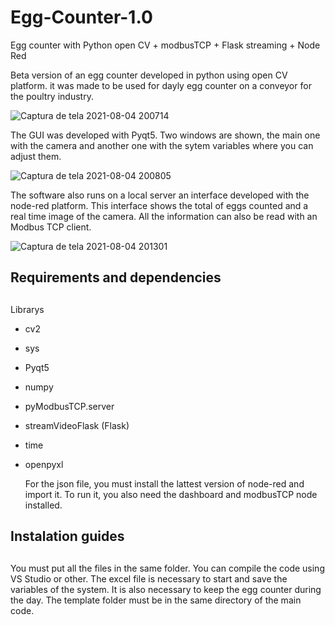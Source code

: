 # Egg-Counter-1.0
Egg counter with Python open CV + modbusTCP + Flask streaming + Node Red

Beta version of an egg counter developed in python using open CV platform. it was made to be used for dayly egg counter on a conveyor for the poultry industry.

![Captura de tela 2021-08-04 200714](https://user-images.githubusercontent.com/43612824/128266766-5c39ea1e-b6ff-4030-a22e-68b5199b7209.png)

The GUI was developed with Pyqt5. Two windows are shown, the main one with the camera and another one with the sytem variables where you can adjust them. 

![Captura de tela 2021-08-04 200805](https://user-images.githubusercontent.com/43612824/128267133-b44da7f2-a1a7-43a4-a587-ff817b5d2733.png)

The software also runs on a local server an interface developed with the node-red platform. This interface shows the total of eggs counted and a real time image of the camera. 
All the information can also be read with an Modbus TCP client.

![Captura de tela 2021-08-04 201301](https://user-images.githubusercontent.com/43612824/128267188-2a54745c-3a3c-47ee-a9f1-b21f5ef04a24.png)

## Requirements and dependencies <h2>

Librarys
* cv2
* sys
* Pyqt5
* numpy
* pyModbusTCP.server 
* streamVideoFlask (Flask)
* time
* openpyxl
  
  For the json file, you must install the lattest version of node-red and import it. To run it, you also need the dashboard and modbusTCP node installed.

##  Instalation guides <h2>

You must put all the files in the same folder. 
You can compile the code using VS Studio or other.
The excel file is necessary to start and save the variables of the system. It is also necessary to keep the egg counter during the day.
The template folder must be in the same directory of the main code.
